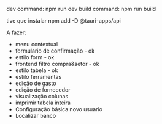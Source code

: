 dev command: npm run dev
build command: npm run build

tive que instalar
npm add -D @tauri-apps/api

A fazer:
- menu contextual
- formulario de confirmação - ok
- estilo form - ok
- frontend filtro compra&setor - ok
- estilo tabela - ok
- estilo ferramentas
- edição de gasto
- edição de fornecedor
- visualização colunas
- imprimir tabela inteira
- Configuração básica novo usuario
- Localizar banco


